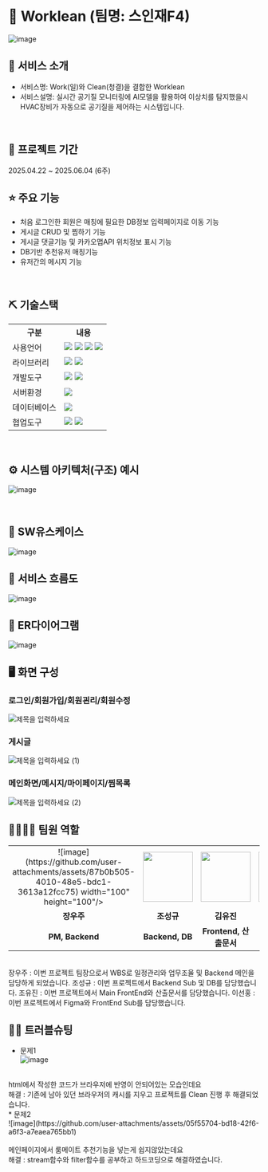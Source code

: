 # 📎 Worklean (팀명: 스인재F4)
![image](https://github.com/user-attachments/assets/53020f39-9864-4ca8-af46-07fd684ad002)




## 👀 서비스 소개
* 서비스명:  Work(일)와 Clean(청결)을 결합한 Worklean
* 서비스설명: 실시간 공기질 모니터링에 AI모델을 활용하여 이상치를 탐지했을시 HVAC장비가 자동으로 공기질을 제어하는 시스템입니다.
<br>

## 📅 프로젝트 기간
2025.04.22 ~ 2025.06.04 (6주)
<br>

## ⭐ 주요 기능
* 처음 로그인한 회원은 매칭에 필요한 DB정보 입력페이지로 이동 기능
* 게시글 CRUD 및 찜하기 기능
* 게시글 댓글기능 및 카카오맵API 위치정보 표시 기능
* DB기반 추천유저 매칭기능
* 유저간의 메시지 기능
<br>

## ⛏ 기술스택
<table>
    <tr>
        <th>구분</th>
        <th>내용</th>
    </tr>
    <tr>
        <td>사용언어</td>
        <td>
            <img src="https://img.shields.io/badge/Java-007396?style=for-the-badge&logo=java&logoColor=white"/>
            <img src="https://img.shields.io/badge/HTML5-E34F26?style=for-the-badge&logo=HTML5&logoColor=white"/>
            <img src="https://img.shields.io/badge/CSS3-1572B6?style=for-the-badge&logo=CSS3&logoColor=white"/>
            <img src="https://img.shields.io/badge/JavaScript-F7DF1E?style=for-the-badge&logo=JavaScript&logoColor=white"/>
        </td>
    </tr>
    <tr>
        <td>라이브러리</td>
        <td>
            <img src="https://img.shields.io/badge/BootStrap-7952B3?style=for-the-badge&logo=BootStrap&logoColor=white"/>
            <img src="https://img.shields.io/badge/KakaoMap-FFCD00?style=for-the-badge&logo=Kakao&logoColor=white"/>
        </td>
    </tr>
    <tr>
        <td>개발도구</td>
        <td>
            <img src="https://img.shields.io/badge/Eclipse-2C2255?style=for-the-badge&logo=Eclipse&logoColor=white"/>
            <img src="https://img.shields.io/badge/VSCode-007ACC?style=for-the-badge&logo=VisualStudioCode&logoColor=white"/>
        </td>
    </tr>
    <tr>
        <td>서버환경</td>
        <td>
            <img src="https://img.shields.io/badge/Apache Tomcat 9.0-D22128?style=for-the-badge&logo=Apache Tomcat&logoColor=white"/>
        </td>
    </tr>
    <tr>
        <td>데이터베이스</td>
        <td>
            <img src="https://img.shields.io/badge/MySQL-4479A1?style=for-the-badge&logo=MySQL&logoColor=white"/> 
        </td>
    </tr>
    <tr>
        <td>협업도구</td>
        <td>
            <img src="https://img.shields.io/badge/Git-F05032?style=for-the-badge&logo=Git&logoColor=white"/>
            <img src="https://img.shields.io/badge/GitHub-181717?style=for-the-badge&logo=GitHub&logoColor=white"/>
        </td>
    </tr>
</table>


<br>

## ⚙ 시스템 아키텍처(구조) 예시 
![image](https://github.com/user-attachments/assets/5bca170a-a9bb-4a3d-9aab-d6582e9f0606)

<br>

## 📌 SW유스케이스
![image](https://github.com/user-attachments/assets/c51fe61f-556a-4d92-9644-db3ca3a162f4)
<br>

## 📌 서비스 흐름도
![image](https://github.com/user-attachments/assets/6eacbfdc-3bb5-40b0-ba9b-3c62fc2d4e96)
<br>

## 📌 ER다이어그램
![image](https://github.com/user-attachments/assets/174cb663-df40-4765-8eef-8200e2a1c51c)
<br>

## 🖥 화면 구성

### 로그인/회원가입/회원괸리/회원수정
![제목을 입력하세요](https://github.com/user-attachments/assets/7d10d400-8e52-4807-90ae-7975eb764732)
<br>

### 게시글
![제목을 입력하세요 (1)](https://github.com/user-attachments/assets/55dd0681-1af8-4079-bce3-31145109fc1d)
<br>

### 메인화면/메시지/마이페이지/찜목록
![제목을 입력하세요 (2)](https://github.com/user-attachments/assets/12177429-e295-4a62-ab9e-5794668f3fdf)
<br>

## 👨‍👩‍👦‍👦 팀원 역할
<table>
  <tr>
    <td align="center">![image](https://github.com/user-attachments/assets/87b0b505-4010-48e5-bdc1-3613a12fcc75) width="100" height="100"/></td>
    <td align="center"><img src="https://mb.ntdtv.kr/assets/uploads/2019/01/Screen-Shot-2019-01-08-at-4.31.55-PM-e1546932545978.png" width="100" height="100"/></td>
    <td align="center"><img src="https://mblogthumb-phinf.pstatic.net/20160127_177/krazymouse_1453865104404DjQIi_PNG/%C4%AB%C4%AB%BF%C0%C7%C1%B7%BB%C1%EE_%B6%F3%C0%CC%BE%F0.png?type=w2" width="100" height="100"/></td>
    <td align="center"><img src="https://i.pinimg.com/236x/ed/bb/53/edbb53d4f6dd710431c1140551404af9.jpg" width="100" height="100"/></td>
  </tr>
  <tr>
    <td align="center"><strong>장우주</strong></td>
    <td align="center"><strong>조성규</strong></td>
    <td align="center"><strong>김유진</strong></td>
    <td align="center"><strong>이선홍</strong></td>
  </tr>
  <tr>
    <td align="center"><b>PM, Backend</b></td>
    <td align="center"><b>Backend, DB</b></td>
    <td align="center"><b>Frontend, 산출문서</b></td>
    <td align="center"><b>Frontend, Figma</b></td>
  </tr>
</table><br>
장우주 : 이번 프로젝트 팀장으로서 WBS로 일정관리와 업무조율 및 Backend 메인을 담당하게 되었습니다.
조성규 : 이번 프로젝트에서 Backend Sub 및 DB를 담당했습니다.
조유진 : 이번 프로젝트에서 Main FrontEnd와 산출문서를 담당했습니다.
이선홍 : 이번 프로젝트에서 Figma와 FrontEnd Sub를 담당했습니다.

## 🤾‍♂️ 트러블슈팅

  
* 문제1<br>
![image](https://github.com/user-attachments/assets/f04bcbec-5e2b-4ec1-b094-df0a21154093)
<br>
html에서 작성한 코드가 브라우저에 반영이 안되어있는 모습인데요<br>
해결 : 기존에 남아 있던 브라우저의 캐시를 지우고 프로젝트를 Clean 진행 후 해결되었습니다. <br>
* 문제2<br>
![image](https://github.com/user-attachments/assets/05f55704-bd18-42f6-a6f3-a7eaea765bb1)
<br>
<br>
메인페이지에서 룸메이트 추천기능을 넣는게 쉽지않았는데요<br>
해결 : stream함수와 filter함수를 공부하고 하드코딩으로 해결하였습니다.
